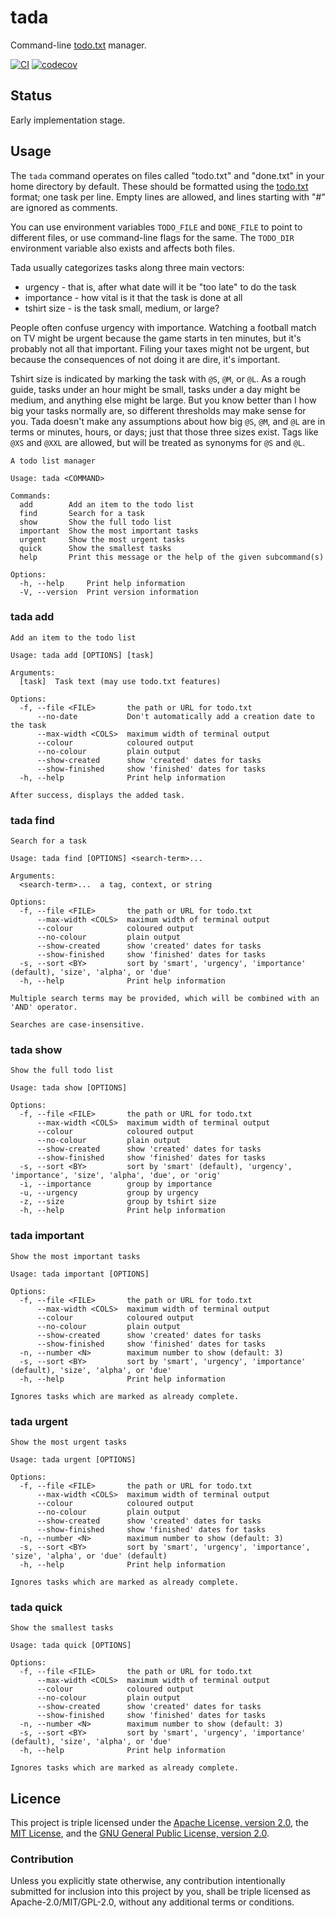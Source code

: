# tada

Command-line [todo.txt](https://github.com/todotxt/todo.txt) manager.

[![CI](https://github.com/tobyink/rust-tada/actions/workflows/ci.yml/badge.svg)](https://github.com/tobyink/rust-tada/actions/workflows/ci.yml) [![codecov](https://codecov.io/gh/tobyink/rust-tada/branch/master/graph/badge.svg?token=4B6I1ovnvW)](https://codecov.io/gh/tobyink/rust-tada)

## Status

Early implementation stage.

## Usage

The `tada` command operates on files called "todo.txt" and "done.txt"
in your home directory by default. These should be formatted using the
[todo.txt](https://github.com/todotxt/todo.txt) format; one task per line.
Empty lines are allowed, and lines starting with "#" are ignored as comments.

You can use environment variables `TODO_FILE` and `DONE_FILE` to point
to different files, or use command-line flags for the same. The `TODO_DIR`
environment variable also exists and affects both files.

Tada usually categorizes tasks along three main vectors:

* urgency - that is, after what date will it be "too late" to do the task
* importance - how vital is it that the task is done at all
* tshirt size - is the task small, medium, or large?

People often confuse urgency with importance. Watching a football match on TV
might be urgent because the game starts in ten minutes, but it's probably not
all that important. Filing your taxes might not be urgent, but because the
consequences of not doing it are dire, it's important.

Tshirt size is indicated by marking the task with `@S`, `@M`, or `@L`. As a
rough guide, tasks under an hour might be small, tasks under a day might be
medium, and anything else might be large. But you know better than I how big
your tasks normally are, so different thresholds may make sense for you. Tada
doesn't make any assumptions about how big `@S`, `@M`, and `@L` are in terms
or minutes, hours, or days; just that those three sizes exist. Tags like
`@XS` and `@XXL` are allowed, but will be treated as synonyms for `@S` and
`@L`.

```text
A todo list manager

Usage: tada <COMMAND>

Commands:
  add        Add an item to the todo list
  find       Search for a task
  show       Show the full todo list
  important  Show the most important tasks
  urgent     Show the most urgent tasks
  quick      Show the smallest tasks
  help       Print this message or the help of the given subcommand(s)

Options:
  -h, --help     Print help information
  -V, --version  Print version information
```

### tada add

```text
Add an item to the todo list

Usage: tada add [OPTIONS] [task]

Arguments:
  [task]  Task text (may use todo.txt features)

Options:
  -f, --file <FILE>       the path or URL for todo.txt
      --no-date           Don't automatically add a creation date to the task
      --max-width <COLS>  maximum width of terminal output
      --colour            coloured output
      --no-colour         plain output
      --show-created      show 'created' dates for tasks
      --show-finished     show 'finished' dates for tasks
  -h, --help              Print help information

After success, displays the added task.
```

### tada find

```text
Search for a task

Usage: tada find [OPTIONS] <search-term>...

Arguments:
  <search-term>...  a tag, context, or string

Options:
  -f, --file <FILE>       the path or URL for todo.txt
      --max-width <COLS>  maximum width of terminal output
      --colour            coloured output
      --no-colour         plain output
      --show-created      show 'created' dates for tasks
      --show-finished     show 'finished' dates for tasks
  -s, --sort <BY>         sort by 'smart', 'urgency', 'importance' (default), 'size', 'alpha', or 'due'
  -h, --help              Print help information

Multiple search terms may be provided, which will be combined with an 'AND' operator.

Searches are case-insensitive.
```

### tada show

```text
Show the full todo list

Usage: tada show [OPTIONS]

Options:
  -f, --file <FILE>       the path or URL for todo.txt
      --max-width <COLS>  maximum width of terminal output
      --colour            coloured output
      --no-colour         plain output
      --show-created      show 'created' dates for tasks
      --show-finished     show 'finished' dates for tasks
  -s, --sort <BY>         sort by 'smart' (default), 'urgency', 'importance', 'size', 'alpha', 'due', or 'orig'
  -i, --importance        group by importance
  -u, --urgency           group by urgency
  -z, --size              group by tshirt size
  -h, --help              Print help information
```

### tada important


```text
Show the most important tasks

Usage: tada important [OPTIONS]

Options:
  -f, --file <FILE>       the path or URL for todo.txt
      --max-width <COLS>  maximum width of terminal output
      --colour            coloured output
      --no-colour         plain output
      --show-created      show 'created' dates for tasks
      --show-finished     show 'finished' dates for tasks
  -n, --number <N>        maximum number to show (default: 3)
  -s, --sort <BY>         sort by 'smart', 'urgency', 'importance' (default), 'size', 'alpha', or 'due'
  -h, --help              Print help information

Ignores tasks which are marked as already complete.
```

### tada urgent

```text
Show the most urgent tasks

Usage: tada urgent [OPTIONS]

Options:
  -f, --file <FILE>       the path or URL for todo.txt
      --max-width <COLS>  maximum width of terminal output
      --colour            coloured output
      --no-colour         plain output
      --show-created      show 'created' dates for tasks
      --show-finished     show 'finished' dates for tasks
  -n, --number <N>        maximum number to show (default: 3)
  -s, --sort <BY>         sort by 'smart', 'urgency', 'importance', 'size', 'alpha', or 'due' (default)
  -h, --help              Print help information

Ignores tasks which are marked as already complete.
```

### tada quick

```text
Show the smallest tasks

Usage: tada quick [OPTIONS]

Options:
  -f, --file <FILE>       the path or URL for todo.txt
      --max-width <COLS>  maximum width of terminal output
      --colour            coloured output
      --no-colour         plain output
      --show-created      show 'created' dates for tasks
      --show-finished     show 'finished' dates for tasks
  -n, --number <N>        maximum number to show (default: 3)
  -s, --sort <BY>         sort by 'smart', 'urgency', 'importance' (default), 'size', 'alpha', or 'due'
  -h, --help              Print help information

Ignores tasks which are marked as already complete.
```

## Licence

This project is triple licensed under the [Apache License, version 2.0](http://www.apache.org/licenses/LICENSE-2.0), the [MIT License](http://opensource.org/licenses/MIT), and the [GNU General Public License, version 2.0](https://www.gnu.org/licenses/old-licenses/gpl-2.0.en.html).

### Contribution

Unless you explicitly state otherwise, any contribution intentionally submitted for inclusion into this project by you, shall be triple licensed as Apache-2.0/MIT/GPL-2.0, without any additional terms or conditions.
